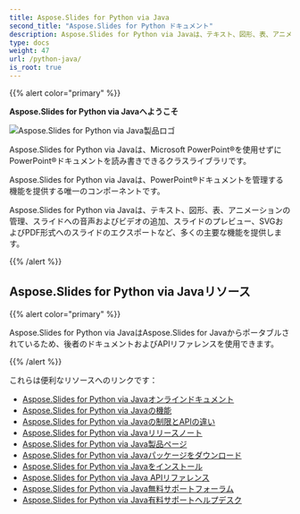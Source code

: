 ```yaml
---
title: Aspose.Slides for Python via Java
second_title: "Aspose.Slides for Python ドキュメント"
description: Aspose.Slides for Python via Javaは、テキスト、図形、表、アニメーションの管理、スライドへの音声およびビデオの追加、スライドのプレビュー、SVGおよびPDF形式へのスライドのエクスポートなど、多くの主要な機能を提供します。
type: docs
weight: 47
url: /python-java/
is_root: true
---
```


{{% alert color="primary" %}}

**Aspose.Slides for Python via Javaへようこそ**

![Aspose.Slides for Python via Java製品ロゴ](aspose_slides-for-python-via-java.png)

Aspose.Slides for Python via Javaは、Microsoft PowerPoint®を使用せずにPowerPoint®ドキュメントを読み書きできるクラスライブラリです。

Aspose.Slides for Python via Javaは、PowerPoint®ドキュメントを管理する機能を提供する唯一のコンポーネントです。

Aspose.Slides for Python via Javaは、テキスト、図形、表、アニメーションの管理、スライドへの音声およびビデオの追加、スライドのプレビュー、SVGおよびPDF形式へのスライドのエクスポートなど、多くの主要な機能を提供します。

{{% /alert %}}

## Aspose.Slides for Python via Javaリソース

{{% alert color="primary" %}}

Aspose.Slides for Python via JavaはAspose.Slides for Javaからポータブルされているため、後者のドキュメントおよびAPIリファレンスを使用できます。

{{% /alert %}}

これらは便利なリソースへのリンクです：

- [Aspose.Slides for Python via Javaオンラインドキュメント](/slides/java/developer-guide/)
- [Aspose.Slides for Python via Javaの機能](/slides/python-java/features-overview/)
- [Aspose.Slides for Python via Javaの制限とAPIの違い](/slides/python-java/limitations-and-api-differences/)
- [Aspose.Slides for Python via Javaリリースノート](https://releases.aspose.com/slides/python-java/release-notes/)
- [Aspose.Slides for Python via Java製品ページ](https://products.aspose.com/slides/python-java/)
- [Aspose.Slides for Python via Javaパッケージをダウンロード](https://releases.aspose.com/slides/python-java/)
- [Aspose.Slides for Python via Javaをインストール](/slides/python-java/installation/)
- [Aspose.Slides for Python via Java APIリファレンス](https://reference.aspose.com/slides/python-java/)
- [Aspose.Slides for Python via Java無料サポートフォーラム](https://forum.aspose.com/c/slides/11)
- [Aspose.Slides for Python via Java有料サポートヘルプデスク](https://helpdesk.aspose.com/)